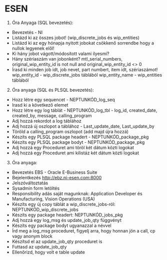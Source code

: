 # ESEN

1. Óra Anyaga (SQL bevezetés):
  - Bevezetés - NI 
  - Listázd ki az összes jobot! (wip_discrete_jobs és wip_entities)
  - Listázd ki az egy hónapja nyitott jobokat csökkenő sorrendbe hogy a nullok legyenek elől!
  - Ki hány jobot vágott/módosított valami ilyesmi?
  - Hány szériaszám van jobonként? mtl_serial_numbers, original_wip_entity_id is not null and original_wip_entity_id <> 0
  - Írasd ki minden job idt, job nevet, part numbert, item idt, szériaszámot! 
    	wip_entity_id - wip_discrete_jobs táblából
	    wip_entity_name - wip_entities táblából

2. Óra anyaga (SQL és PLSQL bevezetés):
  - Hozz létre egy sequencet - NEPTUNKÓD_log_seq
  - Irasd ki a következő elemet
  - Hozz létre egy log táblát - NEPTUNKÓD_log_tbl - log_id, created_date, created_by, message, calling_program
  - Adj hozzá rekordot a log táblához
  - Adj hozzá új oszlopot a táblához - Last_update_date, Last_update_by
  - Töröld a calling_program oszlopot (add majd újra hozzá)
  - Készíts egy PLSQL package headert - NEPTUNKÓD_package_pkg
  - Készíts egy PLSQL package bodyt - NEPTUNKÓD_package_pkg
  - Adj hozzá egy Proceduret ami töröl két dátum közti logokat
  - Adj hozzá egy Proceduret ami kilistáz két dátum közti logokat

3. Óra anyaga:
  - Bevezetés EBS - Oracle E-Business Suite
  - Bejelentkezés http://ebz.ni-esen.com:8000
  - Jelszóváltoztatás
  - Sysadmin form letöltés
  - Responsibility adás saját magunknak: Application Developer és Manufacturing, Vision Operations (USA)
  - Készíts egy új copy táblát a wip_discrete_jobs-ról: NEPTUNKÓD_wip_discrete_jobs
  - Készíts egy package headert: NEPTUNKÓD_jobs_pkg
  - Adj hozzá egy log_msg és update_job_qty függvényt
  - Készíts egy package bodyt ugyanazzal a névvel
  - Írd meg a log_msg proceduret, figyelj arra, hogy honnan jön a call, cp vagy anonym block
  - Készítsd el az update_job_qty proceduret is
  - Futtasd az update_job_qty
  - Ellenőrizd, hogy volt e table update
